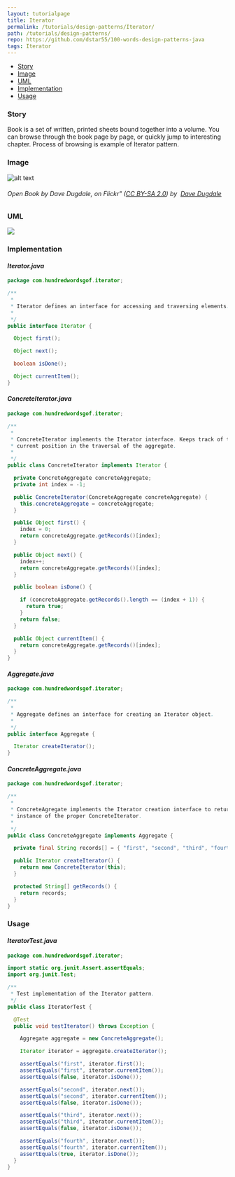 ```yaml
---
layout: tutorialpage
title: Iterator
permalink: /tutorials/design-patterns/Iterator/
path: /tutorials/design-patterns/
repo: https://github.com/dstar55/100-words-design-patterns-java
tags: Iterator
---
```


* [Story](#Story)
* [Image](#Image)
* [UML](#UML)
* [Implementation](#Implementation)
* [Usage](#Usage)


###  <a id="Story"></a>Story 

Book is a set of written, printed sheets bound together into a volume.
You can browse through the book page by page, or quickly jump to interesting chapter.
Process of browsing is example of Iterator pattern.





###  <a id="Image"></a>Image 


![alt text](http://www.design-patterns-stories.com/assets/img/image/iterator.jpg "Iterate book page by page")  
###### Open Book by Dave Dugdale, on Flickr&quot;&nbsp;(<a rel='license' href='https://creativecommons.org/licenses/by-sa/2.0/' target='_blank'>CC BY-SA 2.0</a>)&nbsp;by&nbsp; <a xmlns:cc='http://creativecommons.org/ns#' rel='cc:attributionURL' property='cc:attributionName' href='https://www.flickr.com/people/davedugdale/' target='_blank'>Dave Dugdale</a>




###  <a id="UML"></a>UML
[![](http://www.design-patterns-stories.com/assets/img/uml/iterator.png)](http://www.design-patterns-stories.com/assets/img/uml/iterator.png)

###  <a id="Implementation"></a>Implementation 

#### *Iterator.java* 
```java 
package com.hundredwordsgof.iterator;

/**
 * 
 * Iterator defines an interface for accessing and traversing elements.
 *
 */
public interface Iterator {

  Object first();

  Object next();

  boolean isDone();

  Object currentItem();
}
```

#### *ConcreteIterator.java* 
```java 
package com.hundredwordsgof.iterator;

/**
 * 
 * ConcreteIterator implements the Iterator interface. Keeps track of the
 * current position in the traversal of the aggregate.
 *
 */
public class ConcreteIterator implements Iterator {

  private ConcreteAggregate concreteAggregate;
  private int index = -1;

  public ConcreteIterator(ConcreteAggregate concreteAggregate) {
    this.concreteAggregate = concreteAggregate;
  }

  public Object first() {
    index = 0;
    return concreteAggregate.getRecords()[index];
  }

  public Object next() {
    index++;
    return concreteAggregate.getRecords()[index];
  }

  public boolean isDone() {

    if (concreteAggregate.getRecords().length == (index + 1)) {
      return true;
    }
    return false;
  }

  public Object currentItem() {
    return concreteAggregate.getRecords()[index];
  }
}
```

#### *Aggregate.java* 
```java 
package com.hundredwordsgof.iterator;

/**
 * 
 * Aggregate defines an interface for creating an Iterator object.
 *
 */
public interface Aggregate {

  Iterator createIterator();
}
```

#### *ConcreteAggregate.java* 
```java 
package com.hundredwordsgof.iterator;

/**
 * 
 * ConcreteAgregate implements the Iterator creation interface to return an
 * instance of the proper ConcreteIterator.
 *
 */
public class ConcreteAggregate implements Aggregate {

  private final String records[] = { "first", "second", "third", "fourth" };

  public Iterator createIterator() {
    return new ConcreteIterator(this);
  }

  protected String[] getRecords() {
    return records;
  }
}
```

###  <a id="Usage"></a>Usage 

#### *IteratorTest.java* 
```java 
package com.hundredwordsgof.iterator;

import static org.junit.Assert.assertEquals;
import org.junit.Test;

/**
 * Test implementation of the Iterator pattern.
 */
public class IteratorTest {

  @Test
  public void testIterator() throws Exception {

    Aggregate aggregate = new ConcreteAggregate();

    Iterator iterator = aggregate.createIterator();

    assertEquals("first", iterator.first());
    assertEquals("first", iterator.currentItem());
    assertEquals(false, iterator.isDone());

    assertEquals("second", iterator.next());
    assertEquals("second", iterator.currentItem());
    assertEquals(false, iterator.isDone());

    assertEquals("third", iterator.next());
    assertEquals("third", iterator.currentItem());
    assertEquals(false, iterator.isDone());

    assertEquals("fourth", iterator.next());
    assertEquals("fourth", iterator.currentItem());
    assertEquals(true, iterator.isDone());
  }
}
```

